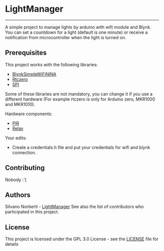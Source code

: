 # LightManager
- - -
A simple project to manage lights by arduino with wifi module and Blynk. You can set a countdown for a light (default is one minute) or 
receive a notification from microcontroller when the light is turned on.

## Prerequisites

This project works with the following libraries:

- [BlynkSimpleWiFiNINA](https://github.com/blynkkk/blynk-library/blob/master/src/BlynkSimpleWiFiNINA.h)
- [Rtczero](https://www.arduino.cc/reference/en/libraries/rtczero/)
- [SPI](https://www.arduino.cc/en/reference/SPI)

Some of these libraries are not mandatory, you can change it if you use a different hardware (For example rtczero is only for Arduino zero, MKR1000 and MKR1010).

Hardware components:

- [PIR](https://lastminuteengineers.com/pir-sensor-arduino-tutorial/)
- [Relay](https://arduinogetstarted.com/tutorials/arduino-relay) 

Your edits:

- Create a credentials.h file and put your credentials for wifi and blynk connection.

## Contributing

Nobody :'(

## Authors

Silvano Norberti - [LightManager](https://github.com/Silvano14/LightManager)
See also the list of contributors who participated in this project.

## License
This project is licensed under the GPL 3.0 License - see the [LICENSE](https://github.com/Silvano14/ManagerLight/blob/master/LICENSE) file for details
